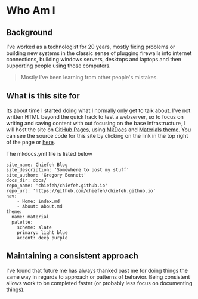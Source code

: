 # Who Am I

## Background

I've worked as a technologist for 20 years, mostly fixing problems or building
new systems in the classic sense of plugging firewalls into internet
connections, building windows servers, desktops and laptops and then supporting
people using those computers.

> Mostly I've been learning from other people's mistakes.

## What is this site for

Its about time I started doing what I normally only get to talk about. I've
not written HTML beyond the quick hack to test a webserver, so to focus on writing
and saving content with out focusing on the base infrastructure, I will host the
site on [GitHub Pages](https://pages.github.com/), using
[MkDocs](https://mkdocs.readthedocs.io/en/stable/) and
[Materials theme](https://squidfunk.github.io/mkdocs-material/).
You can see the source code for this site by clicking on the link in the top
right of the page or [here](https://github.com/chiefeh/chiefeh.github.io).

The mkdocs.yml file is listed below

    site_name: Chiefeh Blog
    site_description: 'Somewhere to post my stuff'
    site_author: 'Gregory Bennett'
    docs_dir: docs/
    repo_name: 'chiefeh/chiefeh.github.io'
    repo_url: 'https://github.com/chiefeh/chiefeh.github.io'
    nav:
        - Home: index.md
        - About: about.md
    theme:
      name: material
      palette:
        scheme: slate
        primary: light blue
        accent: deep purple

## Maintaining a consistent approach

I've found that future me has always thanked past me for doing things the same
way in regards to approach or patterns of behavior. Being consistent allows
work to be completed faster (or probably less focus on documenting things).
